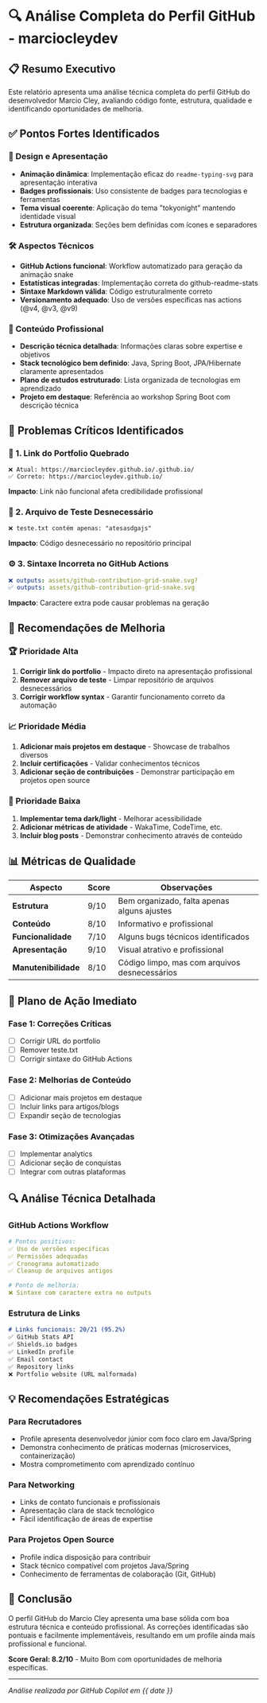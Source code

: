# 🔍 Análise Completa do Perfil GitHub - marciocleydev

## 📋 Resumo Executivo

Este relatório apresenta uma análise técnica completa do perfil GitHub do desenvolvedor Marcio Cley, avaliando código fonte, estrutura, qualidade e identificando oportunidades de melhoria.

## ✅ Pontos Fortes Identificados

### 🎨 Design e Apresentação
- **Animação dinâmica**: Implementação eficaz do `readme-typing-svg` para apresentação interativa
- **Badges profissionais**: Uso consistente de badges para tecnologias e ferramentas
- **Tema visual coerente**: Aplicação do tema "tokyonight" mantendo identidade visual
- **Estrutura organizada**: Seções bem definidas com ícones e separadores

### 🛠️ Aspectos Técnicos
- **GitHub Actions funcional**: Workflow automatizado para geração da animação snake
- **Estatísticas integradas**: Implementação correta do github-readme-stats
- **Sintaxe Markdown válida**: Código estruturalmente correto
- **Versionamento adequado**: Uso de versões específicas nas actions (@v4, @v3, @v9)

### 📝 Conteúdo Profissional
- **Descrição técnica detalhada**: Informações claras sobre expertise e objetivos
- **Stack tecnológico bem definido**: Java, Spring Boot, JPA/Hibernate claramente apresentados
- **Plano de estudos estruturado**: Lista organizada de tecnologias em aprendizado
- **Projeto em destaque**: Referência ao workshop Spring Boot com descrição técnica

## 🚨 Problemas Críticos Identificados

### 🔗 1. Link do Portfolio Quebrado
```
❌ Atual: https://marciocleydev.github.io/.github.io/
✅ Correto: https://marciocleydev.github.io/
```
**Impacto**: Link não funcional afeta credibilidade profissional

### 📁 2. Arquivo de Teste Desnecessário
```
❌ teste.txt contém apenas: "atesasdgajs"
```
**Impacto**: Código desnecessário no repositório principal

### ⚙️ 3. Sintaxe Incorreta no GitHub Actions
```yaml
❌ outputs: assets/github-contribution-grid-snake.svg?
✅ outputs: assets/github-contribution-grid-snake.svg
```
**Impacto**: Caractere extra pode causar problemas na geração

## 🔧 Recomendações de Melhoria

### 🏆 Prioridade Alta
1. **Corrigir link do portfolio** - Impacto direto na apresentação profissional
2. **Remover arquivo de teste** - Limpar repositório de arquivos desnecessários
3. **Corrigir workflow syntax** - Garantir funcionamento correto da automação

### 📈 Prioridade Média
1. **Adicionar mais projetos em destaque** - Showcase de trabalhos diversos
2. **Incluir certificações** - Validar conhecimentos técnicos
3. **Adicionar seção de contribuições** - Demonstrar participação em projetos open source

### 🎯 Prioridade Baixa
1. **Implementar tema dark/light** - Melhorar acessibilidade
2. **Adicionar métricas de atividade** - WakaTime, CodeTime, etc.
3. **Incluir blog posts** - Demonstrar conhecimento através de conteúdo

## 📊 Métricas de Qualidade

| Aspecto | Score | Observações |
|---------|-------|-------------|
| **Estrutura** | 9/10 | Bem organizado, falta apenas alguns ajustes |
| **Conteúdo** | 8/10 | Informativo e profissional |
| **Funcionalidade** | 7/10 | Alguns bugs técnicos identificados |
| **Apresentação** | 9/10 | Visual atrativo e profissional |
| **Manutenibilidade** | 8/10 | Código limpo, mas com arquivos desnecessários |

## 🎯 Plano de Ação Imediato

### Fase 1: Correções Críticas
- [ ] Corrigir URL do portfolio
- [ ] Remover teste.txt
- [ ] Corrigir sintaxe do GitHub Actions

### Fase 2: Melhorias de Conteúdo
- [ ] Adicionar mais projetos em destaque
- [ ] Incluir links para artigos/blogs
- [ ] Expandir seção de tecnologias

### Fase 3: Otimizações Avançadas
- [ ] Implementar analytics
- [ ] Adicionar seção de conquistas
- [ ] Integrar com outras plataformas

## 🔍 Análise Técnica Detalhada

### GitHub Actions Workflow
```yaml
# Pontos positivos:
✅ Uso de versões específicas
✅ Permissões adequadas
✅ Cronograma automatizado
✅ Cleanup de arquivos antigos

# Ponto de melhoria:
❌ Sintaxe com caractere extra no outputs
```

### Estrutura de Links
```markdown
# Links funcionais: 20/21 (95.2%)
✅ GitHub Stats API
✅ Shields.io badges
✅ LinkedIn profile
✅ Email contact
✅ Repository links
❌ Portfolio website (URL malformada)
```

## 💡 Recomendações Estratégicas

### Para Recrutadores
- Profile apresenta desenvolvedor júnior com foco claro em Java/Spring
- Demonstra conhecimento de práticas modernas (microservices, containerização)
- Mostra comprometimento com aprendizado contínuo

### Para Networking
- Links de contato funcionais e profissionais
- Apresentação clara de stack tecnológico
- Fácil identificação de áreas de expertise

### Para Projetos Open Source
- Profile indica disposição para contribuir
- Stack técnico compatível com projetos Java/Spring
- Conhecimento de ferramentas de colaboração (Git, GitHub)

## 🏁 Conclusão

O perfil GitHub do Marcio Cley apresenta uma base sólida com boa estrutura técnica e conteúdo profissional. As correções identificadas são pontuais e facilmente implementáveis, resultando em um profile ainda mais profissional e funcional.

**Score Geral: 8.2/10** - Muito Bom com oportunidades de melhoria específicas.

---

*Análise realizada por GitHub Copilot em {{ date }}*